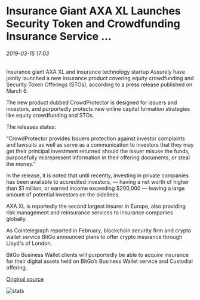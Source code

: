 # Insurance Giant AXA XL Launches Security Token and Crowdfunding Insurance Service ...

###### 2019-03-15 17:03

Insurance giant AXA XL and insurance technology startup Assurely have jointly launched a new insurance product covering equity crowdfunding and Security Token Offerings (STOs), according to a press release published on March 6.

The new product dubbed CrowdProtector is designed for issuers and investors, and purportedly protects new online capital formation strategies like equity crowdfunding and STOs.

The releases states:

“CrowdProtector provides Issuers protection against investor complaints and lawsuits as well as serve as a communication to investors that they may get their principal investment returned should the issuer misuse the funds, purposefully misrepresent information in their offering documents, or steal the money.”

In the release, it is noted that until recently, investing in private companies has been available to accredited investors, — having a net worth of higher than $1 million, or earned income exceeding $200,000 — leaving a large amount of potential investors on the sidelines.

AXA XL is reportedly the second largest insurer in Europe, also providing risk management and reinsurance services to insurance companies globally.

As Cointelegraph reported in February, blockchain security firm and crypto wallet service BitGo announced plans to offer crypto insurance through Lloyd's of London.

BitGo Business Wallet clients will purportedly be able to acquire insurance for their digital assets held on BitGo’s Business Wallet service and Custodial offering.

[Original source](https://cointelegraph.com/news/insurance-giant-axa-xl-launches-security-token-and-crowdfunding-insurance-service)

![stats](https://c.statcounter.com/11760860/0/a89fa40b/1/ "stats")